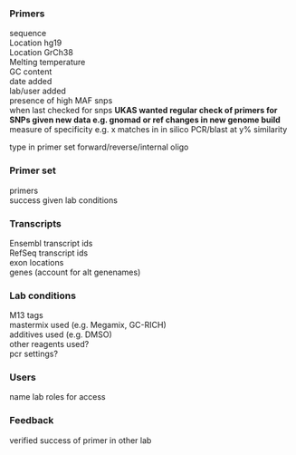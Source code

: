 ### Primers
sequence  
Location hg19  
Location GrCh38  
Melting temperature  
GC content  
date added  
lab/user added  
presence of high MAF snps  
when last checked for snps **UKAS wanted regular check of primers for SNPs given new data e.g. gnomad or ref changes in new genome build**  
measure of specificity e.g. x matches in in silico PCR/blast at y% similarity  

type in primer set forward/reverse/internal oligo  

### Primer set
primers  
success given lab conditions  

### Transcripts
Ensembl transcript ids  
RefSeq transcript ids  
exon locations  
genes (account for alt genenames)  

### Lab conditions
M13 tags  
mastermix used (e.g. Megamix, GC-RICH)  
additives used (e.g. DMSO)  
other reagents used?  
pcr settings?  

### Users
name
lab
roles for access  

### Feedback
verified success of primer in other lab  
